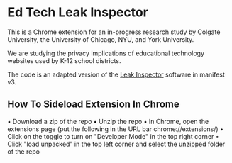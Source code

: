 # Ed Tech Leak Inspector

This is a Chrome extension for an in-progress research study by Colgate University, the University of Chicago, NYU, and York University. 

We are studying the privacy implications of educational technology websites used by K-12 school districts.

The code is an adapted version of the [Leak Inspector](https://github.com/leaky-forms/leak-inspector) software in manifest v3.


## How To Sideload Extension In Chrome 
•	Download a zip of the repo
•	Unzip the repo
•	In Chrome, open the extensions page (put the following in the URL bar chrome://extensions/)
•	Click on the toggle to turn on "Developer Mode" in the top right corner
•	Click "load unpacked" in the top left corner and select the unzipped folder of the repo

